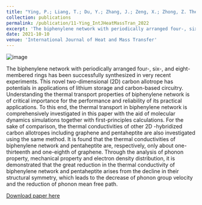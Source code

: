 ```yaml
---
title: "Ying, P.; Liang, T.; Du, Y.; Zhang, J.; Zeng, X.; Zhong, Z. Thermal transport in planar sp2-hybridized carbon allotropes: A comparative study of biphenylene network, pentaheptite and graphene. International Journal of Heat and Mass Transfer 2022, 183. DOI: 10.1016/j.ijheatmasstransfer.2021.122060"
collection: publications
permalink: /publication/11-Ying_IntJHeatMassTran_2022
excerpt: 'The biphenylene network with periodically arranged four-, six-, and eight-membered rings has been successfully synthesized in very recent experiments. This novel two-dimensional (2D) carbon allotrope has potentials in applications of lithium storage and carbon-based circuitry. Understanding the thermal transport properties of biphenylene network is of critical importance for the performance and reliability of its practical applications. To this end, the thermal transport in biphenylene network is comprehensively investigated in this paper with the aid of molecular dynamics simulations together with first-principles calculations.'
date: 2021-10-10
venue: 'International Journal of Heat and Mass Transfer'
---
```

![image](https://user-images.githubusercontent.com/54773018/216964403-7a77ca63-06e4-4006-bcc6-deae7481c19f.png)

The biphenylene network with periodically arranged four-, six-, and eight-membered rings has been successfully synthesized in very recent experiments. This novel two-dimensional (2D) carbon allotrope has potentials in applications of lithium storage and carbon-based circuitry. Understanding the thermal transport properties of biphenylene network is of critical importance for the performance and reliability of its practical applications. To this end, the thermal transport in biphenylene network is comprehensively investigated in this paper with the aid of molecular dynamics simulations together with first-principles calculations. For the sake of comparison, the thermal conductivities of other 2D 
-hybridized carbon allotropes including graphene and pentaheptite are also investigated using the same method. It is found that the thermal conductivities of biphenylene network and pentaheptite are, respectively, only about one-thirteenth and one-eighth of graphene. Through the analysis of phonon property, mechanical property and electron density distribution, it is demonstrated that the great reduction in the thermal conductivity of biphenylene network and pentaheptite arises from the decline in their structural symmetry, which leads to the decrease of phonon group velocity and the reduction of phonon mean free path.

[Download paper here](http://hityingph.github.io/files/11-Ying_IntJHeatMassTran_2022.pdf)
